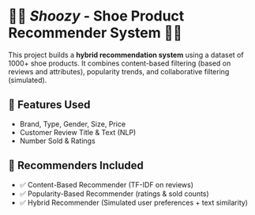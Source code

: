 # 👟👠 *Shoozy* - Shoe Product Recommender System 👟👠

This project builds a **hybrid recommendation system** using a dataset of 1000+ shoe products. It combines content-based filtering (based on reviews and attributes), popularity trends, and collaborative filtering (simulated).

## 🔧 Features Used

- Brand, Type, Gender, Size, Price
- Customer Review Title & Text (NLP)
- Number Sold & Ratings

## 🧠 Recommenders Included

- ✅ Content-Based Recommender (TF-IDF on reviews)
- ✅ Popularity-Based Recommender (ratings & sold counts)
- ✅ Hybrid Recommender (Simulated user preferences + text similarity)
